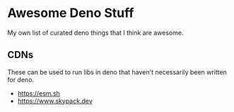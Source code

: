 # Awesome Deno Stuff

My own list of curated deno things that I think are awesome.

## CDNs

These can be used to run libs in deno that haven't necessarily been written for deno.

- <https://esm.sh>
- <https://www.skypack.dev>
